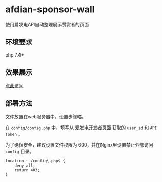 # afdian-sponsor-wall
使用爱发电API自动整理展示赞赏者的页面

## 环境要求

php 7.4+

## 效果展示

<a href="https://sponsor.foxdice.cn" target="_blank" >点此访问</a> 

## 部署方法

文件放置在web服务器中，设置步骤略。

在 `config/config.php` 中，填写从 <a href="https://afdian.com/dashboard/dev" target="_blank" >爱发电开发者页面</a> 获取的 `user_id` 和 `API Token` 。 

为了确保安全，建议设置文件权限为 600，并在Nginx里设置禁止外部访问 `config` 目录。

```
location ~ /config\.php$ {
    deny all;
    return 403;
}
```
